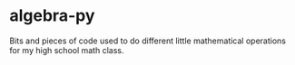 algebra-py
==========

Bits and pieces of code used to do different little mathematical operations for my high school math class.
